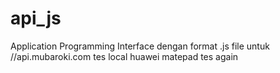 # api_js
 Application Programming Interface dengan format .js file untuk //api.mubaroki.com
 tes local huawei matepad
 tes again